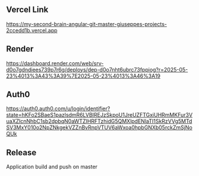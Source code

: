 ## Vercel Link
https://my-second-brain-angular-git-master-giuseppes-projects-2ccedd1b.vercel.app

## Render
https://dashboard.render.com/web/srv-d0o7gdndiees739p7r6g/deploys/dep-d0o7nht6ubrc73fppiog?r=2025-05-23%4013%3A43%3A39%7E2025-05-23%4013%3A46%3A19

## Auth0
https://auth0.auth0.com/u/login/identifier?state=hKFo2SBaeS1pazlsdmR6LVBIREJzSkpoU1JreUZFTGxiUHRmMKFur3VuaXZlcnNhbC1sb2dpbqN0aWTZIHRFTzhidG5QMXlpdENlaTI1SkRzVVg5MTdSV3MxY010o2NpZNkgekVZZnBvRnpVTUV6aWxoa0hpbGNXb05rckZmSjNoQUk

## Release
Application build and push on master
